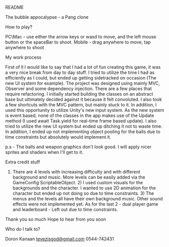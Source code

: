 README

The bubble appocalypse - a Pang clone

How to play?

PC\Mac - use either the arrow keys or wasd to move, and the left mouse button or the spaceBar to shoot.
Mobile - drag anywhere to move, tap anywhere to shoot

My work process

First of ll I would like to say that I had a lot of fun creating this game, it was a very nice break from day to day stuff. I tried to utilize the time I had as efficiently as I could, but ended up getting sidetracked on occasion (The new UI system for example). The project was designed using mainly MVC, Observer and some dependency injection. There are a few places that require refactoring. I initially started building the classes on an abstract base but ultimately decided against it because it felt convoluted. I also took a few shortcuts with the MVC pattern, but mainly stuck to it. In addition, I used this opportunity to utilize Unity's new input system. As the new system is event based, none of the classes in the app makes use of the Update method (I used await Task.yield for real-time frame based update). I also tried to utilize the new UI system but ended up ditching it not to waste time. In addition, I ended up not implementing object pooling for the balls due to time constraints but absolutely would implement it.

p.s - The balls and weapon graphics don't look good. I will apply nicer sprites and shaders when I'll get to it.

Extra credit stuff

1) There are 4 levels with increasing difficulty and with different background and music. More levels can be easily added via the GameConfig ScriptableObject. 2) I used custom visuals for the backgrounds and the character. I wanted to use 2D animation for the character but ended up not doing so due to time constraints. 3) The menus and the levels all have their own background music. Other sound effects were not implemented yet. As for the last 2 - dual player game and leaderboard - Left out due to time constraints.

Thank you so much
Hope to hear from you soon

Who do I talk to?

Doron Kanaan tevezisgod@gmail.com 0544-742431
